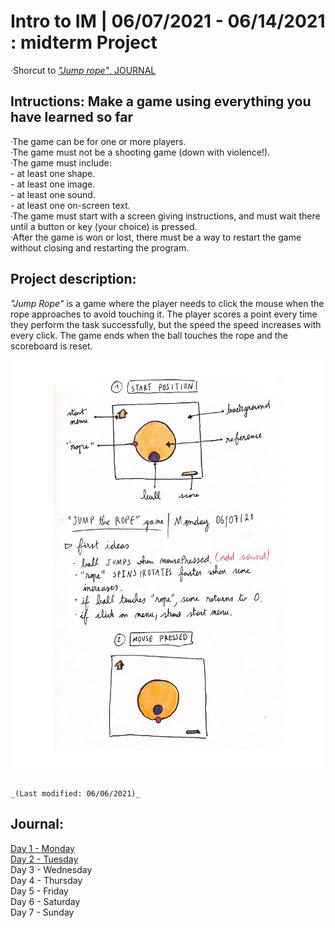 # Intro to IM | 06/07/2021 - 06/14/2021  : midterm Project
 
·Shorcut to [_"Jump rope"_, JOURNAL](#Journal)

## Intructions: Make a game using everything you have learned so far

  ·The game can be for one or more players.  
  ·The game must not be a shooting game (down with violence!).  
  ·The game must include:  
     - at least one shape.  
     - at least one image.  
     - at least one sound.  
     - at least one on-screen text.  
  ·The game must start with a screen giving instructions, and must wait there until a button or key (your choice) is pressed.  
  ·After the game is won or lost, there must be a way to restart the game without closing and restarting the program.  

## Project description:

_"Jump Rope"_ is a game where the player needs to click the mouse when the rope approaches to avoid touching it. The player scores a point every time they perform the task successfully, but the speed the speed increases with every click. The game ends when the ball touches the rope and the scoreboard is reset.

<img src="concept.jpg" width="800" />


                                                                                                                                             _(Last modified: 06/06/2021)_

## Journal:

[Day 1 - Monday](day1/Monday07.md)  
[Day 2 - Tuesday](day2/Tuesday08.md)  
Day 3 - Wednesday  
Day 4 - Thursday  
Day 5 - Friday  
Day 6 - Saturday  
Day 7 - Sunday  


